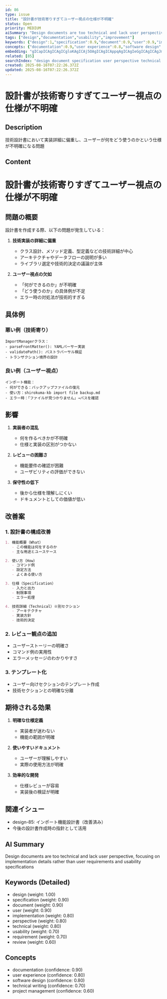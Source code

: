 ```yaml
---
id: 86
type: issue
title: "設計書が技術寄りすぎてユーザー視点の仕様が不明確"
status: Open
priority: MEDIUM
aiSummary: "Design documents are too technical and lack user perspective, focusing on implementation details rather than user requirements and usability specifications"
tags: ["design","documentation","usability","improvement"]
keywords: {"design":1,"specification":0.9,"document":0.9,"user":0.9,"implementation":0.8}
concepts: {"documentation":0.9,"user experience":0.8,"software design":0.8,"technical writing":0.7,"project management":0.6}
embedding: "gICapICAgICAgICgloKAgICAj5OAgICAgICAppqAgICAgIeGgICAgICAgJmVhoCAgICWiICAgICAgICHkI6AgICAh42AgICAgICAiZKRgICAgI2agICAgICAgIaIj4CAgICYoYCAgICAgICOhZCAgICAn5+AgICAgICAm4yJgIA="
related: [85]
searchIndex: "design document specification user perspective technical implementation usability requirement architecture review template error handling command"
created: 2025-08-16T07:22:26.372Z
updated: 2025-08-16T07:22:26.372Z
---
```


# 設計書が技術寄りすぎてユーザー視点の仕様が不明確

## Description

技術設計書において実装詳細に偏重し、ユーザーが何をどう使うのかという仕様が不明確になる問題

## Content

# 設計書が技術寄りすぎてユーザー視点の仕様が不明確

## 問題の概要

設計書を作成する際、以下の問題が発生している：

1. **技術実装の詳細に偏重**
   - クラス設計、メソッド定義、型定義などの技術詳細が中心
   - アーキテクチャやデータフローの説明が多い
   - ライブラリ選定や技術的決定の議論が主体

2. **ユーザー視点の欠如**
   - 「何ができるのか」が不明確
   - 「どう使うのか」の具体例が不足
   - エラー時の対処法が技術的すぎる

## 具体例

### 悪い例（技術寄り）
```
ImportManagerクラス：
- parseFrontMatter(): YAMLパーサー実装
- validatePath(): パストラバーサル検証
- トランザクション境界の設計
```

### 良い例（ユーザー視点）
```
インポート機能：
- 何ができる：バックアップファイルの復元
- 使い方：shirokuma-kb import file backup.md
- エラー時：「ファイルが見つかりません」→パスを確認
```

## 影響

1. **実装者の混乱**
   - 何を作るべきかが不明確
   - 仕様と実装の区別がつかない

2. **レビューの困難さ**
   - 機能要件の確認が困難
   - ユーザビリティの評価ができない

3. **保守性の低下**
   - 後から仕様を理解しにくい
   - ドキュメントとしての価値が低い

## 改善案

### 1. 設計書の構成改善
```markdown
1. 機能概要（What）
   - この機能は何をするのか
   - 主な用途とユースケース

2. 使い方（How）
   - コマンド例
   - 設定方法
   - よくある使い方

3. 仕様（Specification）
   - 入力と出力
   - 制限事項
   - エラー処理

4. 技術詳細（Technical）※別セクション
   - アーキテクチャ
   - 実装方針
   - 技術的決定
```

### 2. レビュー観点の追加
- ユーザーストーリーの明確さ
- コマンド例の実用性
- エラーメッセージのわかりやすさ

### 3. テンプレート化
- ユーザー向けセクションのテンプレート作成
- 技術セクションとの明確な分離

## 期待される効果

1. **明確な仕様定義**
   - 実装者が迷わない
   - 機能の範囲が明確

2. **使いやすいドキュメント**
   - ユーザーが理解しやすい
   - 実際の使用方法が明確

3. **効率的な開発**
   - 仕様レビューが容易
   - 実装後の検証が明確

## 関連イシュー

- design-85: インポート機能設計書（改善済み）
- 今後の設計書作成時の指針として活用

## AI Summary

Design documents are too technical and lack user perspective, focusing on implementation details rather than user requirements and usability specifications

## Keywords (Detailed)

- design (weight: 1.00)
- specification (weight: 0.90)
- document (weight: 0.90)
- user (weight: 0.90)
- implementation (weight: 0.80)
- perspective (weight: 0.80)
- technical (weight: 0.80)
- usability (weight: 0.70)
- requirement (weight: 0.70)
- review (weight: 0.60)

## Concepts

- documentation (confidence: 0.90)
- user experience (confidence: 0.80)
- software design (confidence: 0.80)
- technical writing (confidence: 0.70)
- project management (confidence: 0.60)

